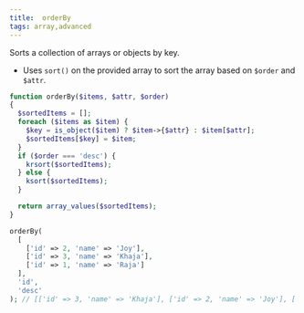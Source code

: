 ```yaml
---
title:  orderBy
tags: array,advanced
---
```


Sorts a collection of arrays or objects by key.

- Uses `sort()` on the provided array to sort the array based on `$order` and `$attr`.

```php
function orderBy($items, $attr, $order)
{
  $sortedItems = [];
  foreach ($items as $item) {
    $key = is_object($item) ? $item->{$attr} : $item[$attr];
    $sortedItems[$key] = $item;
  }
  if ($order === 'desc') {
    krsort($sortedItems);
  } else {
    ksort($sortedItems);
  }

  return array_values($sortedItems);
}
```

```php
orderBy(
  [
    ['id' => 2, 'name' => 'Joy'],
    ['id' => 3, 'name' => 'Khaja'],
    ['id' => 1, 'name' => 'Raja']
  ],
  'id',
  'desc'
); // [['id' => 3, 'name' => 'Khaja'], ['id' => 2, 'name' => 'Joy'], ['id' => 1, 'name' => 'Raja']]
```
